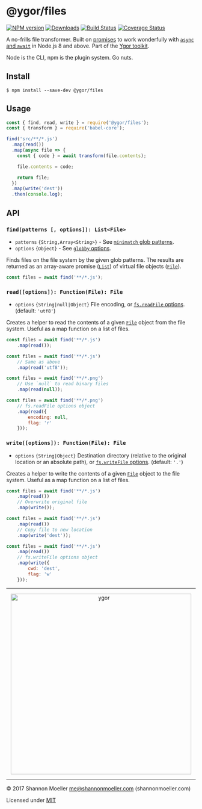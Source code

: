 # @ygor/files

[![NPM version][npm-img]][npm-url] [![Downloads][downloads-img]][npm-url] [![Build Status][travis-img]][travis-url] [![Coverage Status][coveralls-img]][coveralls-url]

A no-frills file transformer. Built on [promises](https://developer.mozilla.org/en-US/docs/Web/JavaScript/Guide/Using_promises) to work wonderfully with [`async` and `await`](https://developer.mozilla.org/en-US/docs/Web/JavaScript/Reference/Statements/async_function) in Node.js 8 and above. Part of the [Ygor toolkit](https://github.com/shannonmoeller/ygor#readme).

Node is the CLI, npm is the plugin system. Go nuts.

## Install

```console
$ npm install --save-dev @ygor/files
```

## Usage

```js
const { find, read, write } = require('@ygor/files');
const { transform } = require('babel-core');

find('src/**/*.js')
  .map(read())
  .map(async file => {
    const { code } = await transform(file.contents);

    file.contents = code;

    return file;
  })
  .map(write('dest'))
  .then(console.log);
```

## API

### `find(patterns [, options]): List<File>`

- `patterns` `{String,Array<String>}` - See [`minimatch` glob patterns](https://github.com/isaacs/minimatch#usage).
- `options` `{Object}` - See [`globby` options](https://github.com/sindresorhus/globby#options).

Finds files on the file system by the given glob patterns. The results are returned as an array-aware promise ([`List`](http://npm.im/@ygor/list)) of virtual file objects ([`File`](http://npm.im/@ygor/file)).

```js
const files = await find('**/*.js');
```

### `read([options]): Function(File): File`

- `options` `{String|null|Object}` File encoding, or [`fs.readFile` options](https://nodejs.org/dist/latest-v8.x/docs/api/fs.html#fs_fs_readfile_path_options_callback). (default: `'utf8'`)

Creates a helper to read the contents of a given [`File`](http://npm.im/@ygor/file) object from the file system. Useful as a map function on a list of files.

```js
const files = await find('**/*.js')
    .map(read());
```

```js
const files = await find('**/*.js')
    // Same as above
    .map(read('utf8'));
```

```js
const files = await find('**/*.png')
    // Use `null` to read binary files
    .map(read(null));
```

```js
const files = await find('**/*.png')
    // fs.readFile options object
    .map(read({
        encoding: null,
        flag: 'r'
    }));
```

### `write([options]): Function(File): File`

- `options` `{String|Object}` Destination directory (relative to the original location or an absolute path), or [`fs.writeFile` options](https://nodejs.org/dist/latest-v8.x/docs/api/fs.html#fs_fs_writefile_file_data_options_callback). (default: `'.'`)

Creates a helper to write the contents of a given [`File`](http://npm.im/@ygor/file) object to the file system. Useful as a map function on a list of files.

```js
const files = await find('**/*.js')
    .map(read())
    // Overwrite original file
    .map(write());
```

```js
const files = await find('**/*.js')
    .map(read())
    // Copy file to new location
    .map(write('dest'));
```

```js
const files = await find('**/*.js')
    .map(read())
    // fs.writeFile options object
    .map(write({
        cwd: 'dest',
        flag: 'w'
    }));
```

----

<p align="center">
  <a href="https://github.com/shannonmoeller/ygor#readme"><img src="https://cdn.rawgit.com/shannonmoeller/ygor/4de4a22/media/logo.svg" alt="ygor" width="480" /></a>
</p>

----

© 2017 Shannon Moeller <me@shannonmoeller.com> (shannonmoeller.com)

Licensed under [MIT](http://shannonmoeller.com/mit.txt)

[coveralls-img]: http://img.shields.io/coveralls/shannonmoeller/ygor/master.svg?style=flat-square
[coveralls-url]: https://coveralls.io/r/shannonmoeller/ygor
[downloads-img]: http://img.shields.io/npm/dm/@ygor/files.svg?style=flat-square
[npm-img]:       http://img.shields.io/npm/v/@ygor/files.svg?style=flat-square
[npm-url]:       https://npmjs.org/package/@ygor/files
[travis-img]:    http://img.shields.io/travis/shannonmoeller/ygor/master.svg?style=flat-square
[travis-url]:    https://travis-ci.org/shannonmoeller/ygor
